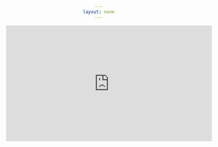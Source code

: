 ```yaml
---
layout: none
---
```

<!-- based on this https://bradgessler.com/articles/419-never-gonna-give-you-up/ -->
<style>
    body{
     text-align: center;
       margin: 0;
  position: absolute;
  top: 50%;
  left: 50%;
  transform: translate(-50%, -50%);
    }
</style>
<iframe width="560" height="315" src="https://www.youtube.com/embed/dQw4w9WgXcQ?controls=0&amp;start=19" title="YouTube video player" frameborder="0" allow="accelerometer; autoplay; clipboard-write; encrypted-media; gyroscope; picture-in-picture" allowfullscreen></iframe>